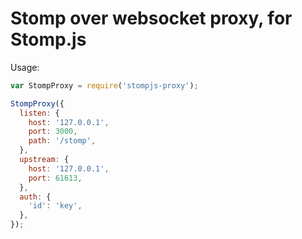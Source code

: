 Stomp over websocket proxy, for Stomp.js
========================================

Usage:

```javascript
var StompProxy = require('stompjs-proxy');

StompProxy({
  listen: {
    host: '127.0.0.1',
    port: 3000,
    path: '/stomp',
  },
  upstream: {
    host: '127.0.0.1',
    port: 61613,
  },
  auth: {
    'id': 'key',
  },
});
```
